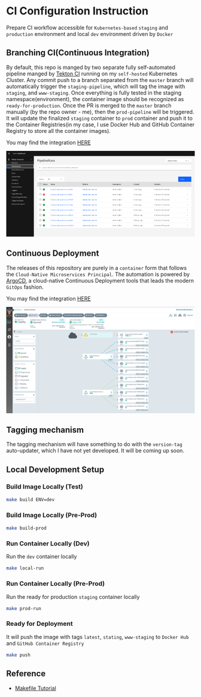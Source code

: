 # CI Configuration Instruction

Prepare CI workflow accessible for `Kubernetes-based` `staging` and `production` environment and local `dev` environment driven by `Docker`

## Branching CI(Continuous Integration)

By default, this repo is manged by two separate fully self-automated pipeline manged by [Tekton CI](https://tekton.dev) running on my `self-hosted` Kubernetes Cluster. Any commit push to a branch separated from the `master` branch will automatically trigger the `staging-pipeline`, which will tag the image with `staging`, and `www-staging`. Once everything is fully tested in the staging namespace(environment), the container image should be recognized as `ready-for-production`. Once the PR is merged to the `master` branch manually (by the repo owner - me), then the `prod-pipeline` will be triggered. It will update the finalized `staging` container to `prod` container and push it to the Container Registries(in my case, I use Docker Hub and GitHub Container Registry to store all the container images).

You may find the integration [HERE](https://github.com/yqlbu/vsphere-hub/tree/master/cicd/tekton-builds/projects/hikariai-web)

![](https://github.com/yqlbu/hikariai-web/blob/master/screenshots/tekton-demo.png?raw=true)

## Continuous Deployment

The releases of this repository are purely in a `container` form that follows the `Cloud-Native Microservices Principal`. The automation is powered by [ArgoCD](https://argo-cd.readthedocs.io/), a cloud-native Continuous Deployment tools that leads the modern `GitOps` fashion.

You may find the integration [HERE](https://github.com/yqlbu/vsphere-hub/tree/master/cicd/hikariai-web)

![](https://github.com/yqlbu/hikariai-web/blob/master/screenshots/argocd-demo.png?raw=true)

## Tagging mechanism

The tagging mechanism will have something to do with the `version-tag` auto-updater, which I have not yet developed. It will be coming up soon.

## Local Development Setup

### Build Image Locally (Test)

```bash
make build ENV=dev
```

### Build Image Locally (Pre-Prod)

```bash
make build-prod
```

### Run Container Locally (Dev)

Run the `dev` container locally

```bash
make local-run
```

### Run Container Locally (Pre-Prod)

Run the ready for production `staging` container locally

```bash
make prod-run
```

### Ready for Deployment

It will push the image with tags `latest`, `stating`, `www-staging` to `Docker Hub` and `GitHub Container Registry`

```bash
make push
```

## Reference

- [Makefile Tutorial](https://makefiletutorial.com/)

